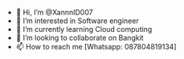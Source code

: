 - 👋 Hi, I’m @XannnID007
- 👀 I’m interested in Software engineer
- 🌱 I’m currently learning Cloud computing
- 💞️ I’m looking to collaborate on Bangkit
- 📫 How to reach me [Whatsapp: 087804819134]

<!---
XannnID007/XannnID007 is a ✨ special ✨ repository because its `README.md` (this file) appears on your GitHub profile.
You can click the Preview link to take a look at your changes.
--->
